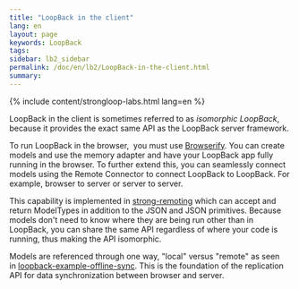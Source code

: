 ```yaml
---
title: "LoopBack in the client"
lang: en
layout: page
keywords: LoopBack
tags:
sidebar: lb2_sidebar
permalink: /doc/en/lb2/LoopBack-in-the-client.html
summary:
---
```


{% include content/strongloop-labs.html lang=en %}

LoopBack in the client is sometimes referred to as _isomorphic LoopBack_, because it provides the exact same API as the LoopBack server framework.

To run LoopBack in the browser,  you must use [Browserify](http://browserify.org/).
You can create models and use the memory adapter and have your LoopBack app fully running in the browser.
To further extend this, you can seamlessly connect models using the Remote Connector to connect LoopBack to LoopBack.
For example, browser to server or server to server.

This capability is implemented in [strong-remoting](http://apidocs.strongloop.com/strong-remoting/) which can accept and return ModelTypes in addition to the JSON and JSON primitives.
Because models don't need to know where they are being run other than in LoopBack, you can share the same API regardless of where your code is running, thus making the API isomorphic.

Models are referenced through one way, "local" versus "remote" as seen in [loopback-example-offline-sync](https://github.com/strongloop/loopback-example-offline-sync).
This is the foundation of the replication API for data synchronization between browser and server.
